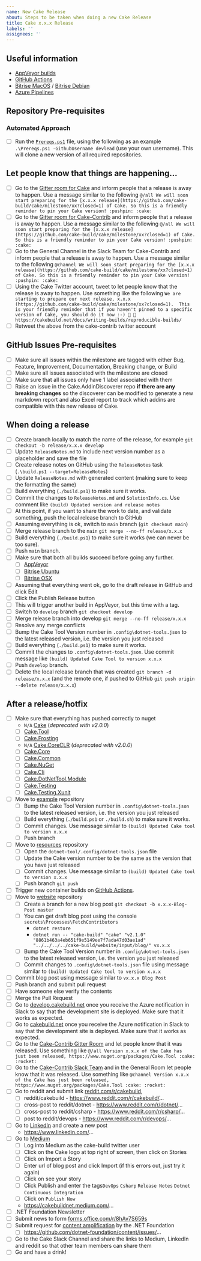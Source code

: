 ```yaml
---
name: New Cake Release
about: Steps to be taken when doing a new Cake Release
title: Cake x.x.x Release
labels: ''
assignees: ''
---
```


## Useful information

* [AppVeyor builds](https://ci.appveyor.com/project/cakebuild/cake)
* [GitHub Actions](https://github.com/cake-build/cake/actions)
* [Bitrise MacOS](https://app.bitrise.io/app/42eaef77e8db4a5c) / [Bitrise Debian](https://app.bitrise.io/app/ea0c6b3c61eb1e79)
* [Azure Pipelines](https://dev.azure.com/cake-build/Cake/_build)

## Repository Pre-requisites

### Automated Approach
- [ ] Run the [`Prereqs.ps1`](https://github.com/cake-build/processes/blob/master/cake/Prereqs.ps1) file, using the following as an example `.\Prereqs.ps1 -GithubUsername devlead` (use your own username). This will clone a new version of all required repositories.

## Let people know that things are happening...

- [ ] Go to the [Gitter room for Cake](https://gitter.im/cake-build/cake) and inform people that a release is away to happen. Use a message similar to the following `@/all We will soon start preparing for the [x.x.x release](https://github.com/cake-build/cake/milestone/xx?closed=1) of Cake. So this is a friendly reminder to pin your Cake version! :pushpin: :cake:`
- [ ] Go to the [Gitter room for Cake-Contrib](https://gitter.im/cake-contrib/Lobby) and inform people that a release is away to happen. Use a message similar to the following `@/all We will soon start preparing for the [x.x.x release](https://github.com/cake-build/cake/milestone/xx?closed=1) of Cake. So this is a friendly reminder to pin your Cake version! :pushpin: :cake:`
- [ ] Go to the General Channel in the Slack Team for Cake-Contrib and inform people that a release is away to happen. Use a message similar to the following `@channel We will soon start preparing for the [x.x.x release](https://github.com/cake-build/cake/milestone/xx?closed=1) of Cake. So this is a friendly reminder to pin your Cake version! :pushpin: :cake:`
- [ ] Using the Cake Twitter account, tweet to let people know that the release is away to happen. Use something like the following `We are starting to prepare our next release, x.x.x (https://github.com/cake-build/cake/milestone/xx?closed=1).  This is your friendly reminder that if you haven't pinned to a specific version of Cake, you should do it now :-) 📌 🍰 https://cakebuild.net/docs/writing-builds/reproducible-builds/`
- [ ] Retweet the above from the cake-contrib twitter account

## GitHub Issues Pre-requisites

- [ ] Make sure all issues within the milestone are tagged with either Bug, Feature, Improvement, Documentation, Breaking change, or Build
- [ ] Make sure all issues associated with the milestone are closed
- [ ] Make sure that all issues only have 1 label associated with them
- [ ] Raise an issue in the Cake.AddinDiscoverer repo **if there are any breaking changes** so the discoverer can be modified to generate a new markdown report and also Excel report to track which addins are compatible with this new release of Cake.

## When doing a release

- [ ] Create branch locally to match the name of the release, for example `git checkout -b release/x.x.x develop`
- [ ] Update `ReleaseNotes.md` to include next version number as a placeholder and save the file
- [ ] Create release notes on GitHub using the `ReleaseNotes` task (`.\build.ps1 --target=ReleaseNotes`)
- [ ] Update `ReleaseNotes.md` with generated content (making sure to keep the formatting the same)
- [ ] Build everything (`./build.ps1`) to make sure it works.
- [ ] Commit the changes to `ReleaseNotes.md` and `SolutionInfo.cs`. Use comment like `(build) Updated version and release notes`
- [ ] At this point, if you want to share the work to date, and validate something, push the local release branch to GitHub
- [ ] Assuming everything is ok, switch to `main` branch (`git checkout main`)
- [ ] Merge release branch to the `main` `git merge --no-ff release/x.x.x`
- [ ] Build everything (`./build.ps1`) to make sure it works (we can never be too sure).
- [ ] Push `main` branch.
- [ ] Make sure that both all builds succeed before going any further.
    - [ ] [AppVeyor](https://ci.appveyor.com/project/cakebuild/cake)
    - [ ] [Bitrise Ubuntu](https://app.bitrise.io/app/ea0c6b3c61eb1e79#/builds)
    - [ ] [Bitrise OSX](https://app.bitrise.io/app/42eaef77e8db4a5c#/builds)
- [ ] Assuming that everything went ok, go to the draft release in GitHub and click Edit
- [ ] Click the Publish Release button
- [ ] This will trigger another build in AppVeyor, but this time with a tag.
- [ ] Switch to `develop` branch `git checkout develop`
- [ ] Merge release branch into develop `git merge --no-ff release/x.x.x`
- [ ] Resolve any merge conflicts
- [ ] Bump the Cake Tool Version number in `.config\dotnet-tools.json` to the latest released version, i.e. the version you just released
- [ ] Build everything (`./build.ps1`) to make sure it works.
- [ ] Commit the changes to `.config\dotnet-tools.json`. Use commit message like `(build) Updated Cake Tool to version x.x.x`
- [ ] Push `develop` branch.
- [ ] Delete the local release branch that was created `git branch -d release/x.x.x` (and the remote one, if pushed to GitHub `git push origin --delete release/x.x.x`)

## After a release/hotfix

- [ ] Make sure that everything has pushed correctly to nuget
  - `N/A` [Cake](https://www.nuget.org/packages/Cake/) (_deprecated with v2.0.0_)
  - [ ] [Cake.Tool](https://www.nuget.org/packages/Cake.Tool/)
  - [ ] [Cake.Frosting](https://www.nuget.org/packages/Cake.Frosting/)
  - `N/A` [Cake.CoreCLR](https://www.nuget.org/packages/Cake.CoreCLR/) (_deprecated with v2.0.0_)
  - [ ] [Cake.Core](https://www.nuget.org/packages/Cake.Core/)
  - [ ] [Cake.Common](https://www.nuget.org/packages/Cake.Common/)
  - [ ] [Cake.NuGet](https://www.nuget.org/packages/Cake.NuGet/)
  - [ ] [Cake.Cli](https://www.nuget.org/packages/Cake.Cli/)
  - [ ] [Cake.DotNetTool.Module](https://www.nuget.org/packages/Cake.DotNetTool.Module/)
  - [ ] [Cake.Testing](https://www.nuget.org/packages/Cake.Testing/)
  - [ ] [Cake.Testing.Xunit](https://www.nuget.org/packages/Cake.Testing.Xunit/)
- [ ] Move to [example](https://github.com/cake-build/example) repository
  - [ ] Bump the Cake Tool Version number in `.config\dotnet-tools.json` to the latest released version, i.e. the version you just released
  - [ ] Build everything (`./build.ps1` or `./build.sh`) to make sure it works.
  - [ ] Commit changes. Use message similar to `(build) Updated Cake tool to version x.x.x`
  - [ ] Push branch
- [ ] Move to [resources](https://github.com/cake-build/resources) repository
  - [ ] Open the `dotnet-tool/.config/dotnet-tools.json` file
  - [ ] Update the Cake version number to be the same as the version that you have just released
  - [ ] Commit changes. Use message similar to `(build) Updated Cake tool to version x.x.x`
  - [ ] Push branch `git push`
- [ ] Trigger new container builds on [GitHub Actions](https://github.com/cake-build/docker/actions).
- [ ] Move to [website](https://github.com/cake-build/website) repository
  - [ ] Create a branch for a new blog post `git checkout -b x.x.x-Blog-Post master`
  - [ ] You can get draft blog post using the console `secrets\Processes\FetchContributors`
    - `dotnet restore`
    - `dotnet run -- "cake-build" "cake" "v2.1.0" "8861b463a4eb651f9e5149ee7f7ada47d03ae1ad" "../../../../cake-build/website/input/blog/" vx.x.x`
  - [ ] Bump the Cake Tool Version number in `.config\dotnet-tools.json` to the latest released version, i.e. the version you just released
  - [ ] Commit changes to `.config\dotnet-tools.json` file using message similar to `(build) Updated Cake tool to version x.x.x`
- [ ] Commit blog post using message similar to `vx.x.x Blog Post`
- [ ] Push branch and submit pull request
- [ ] Have someone else verify the contents
- [ ] Merge the Pull Request
- [ ] Go to [develop.cakebuild.net](https://develop.cakebuild.net) once you receive the Azure notification in Slack to say that the development site is deployed.  Make sure that it works as expected.
- [ ] Go to [cakebuild.net](https://cakebuild.net) once you receive the Azure notification in Slack to say that the development site is deployed.  Make sure that it works as expected.
- [ ] Go to the [Cake-Contrib Gitter Room](https://gitter.im/cake-contrib/Lobby) and let people know that it was released.  Use something like `@/all Version x.x.x of the Cake has just been released, https://www.nuget.org/packages/Cake.Tool :cake: :rocket:`
- [ ] Go to the [Cake-Contrib Slack Team](https://cake-contrib.slack.com) and in the General Room let people know that it was released.  Use something like `@channel Version x.x.x of the Cake has just been released, https://www.nuget.org/packages/Cake.Tool :cake: :rocket: `
- [ ] Go to reddit and submit link [reddit.com/r/cakebuild](https://www.reddit.com/r/cakebuild),
  - [ ] reddit/cakebuild - https://www.reddit.com/r/cakebuild/...
  - [ ] cross-post to reddit/dotnet - https://www.reddit.com/r/dotnet/...
  - [ ] cross-post to reddit/csharp - https://www.reddit.com/r/csharp/...
  - [ ] post to reddit/devops - https://www.reddit.com/r/devops/...
- [ ] Go to [LinkedIn](https://www.linkedin.com/company/17902391/) and create a new post
  - https://www.linkedin.com/...
- [ ] Go to [Medium](https://medium.com/@cakebuildnet)
  - [ ] Log into Medium as the cake-build twitter user
  - [ ] Click on the Cake logo at top right of screen, then click on Stories
  - [ ] Click on Import a Story
  - [ ] Enter url of blog post and click Import (if this errors out, just try it again)
  - [ ] Click on see your story
  - [ ] Click Publish and enter the tags`DevOps` `Csharp` `Release Notes` `Dotnet` `Continuous Integration`
  - [ ] Click on `Publish Now`
  - https://cakebuildnet.medium.com/...
- [ ] .NET Foundation Newsletter
- [ ] Submit news to form [forms.office.com/r/8hAv7S659s](https://forms.office.com/r/8hAv7S659s)
- [ ] Submit request for [content amplification](https://github.com/dotnet-foundation/content) by the .NET Foundation
  - [ ] https://github.com/dotnet-foundation/content/issues/...
- [ ] Go to the Cake Slack Channel and share the links to Medium, LinkedIn and reddit so that other team members can share them
- [ ] Go and have a drink!
